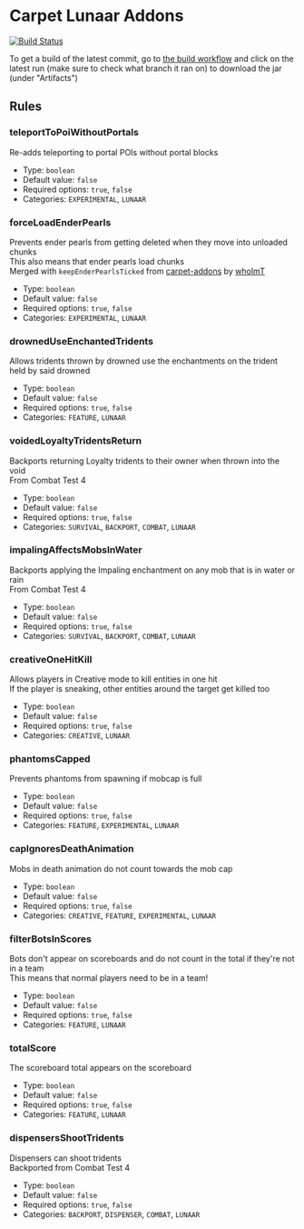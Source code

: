 
Carpet Lunaar Addons
====================

[![Build Status](https://github.com/Lunaar-SMP/lunaar-carpet-addons/actions/workflows/gradle.yml/badge.svg?branch=master)](https://github.com/Lunaar-SMP/lunaar-carpet-addons/actions/workflows/gradle.yml)

To get a build of the latest commit, go to [the build workflow](https://github.com/Lunaar-SMP/lunaar-carpet-addons/actions/workflows/gradle.yml)
and click on the latest run (make sure to check what branch it ran on) to download the jar (under "Artifacts")

## Rules
### teleportToPoiWithoutPortals
Re-adds teleporting to portal POIs without portal blocks
* Type: `boolean`
* Default value: `false`
* Required options: `true`, `false`
* Categories: `EXPERIMENTAL`, `LUNAAR`

### forceLoadEnderPearls
Prevents ender pearls from getting deleted when they move into unloaded chunks
<br/>This also means that ender pearls load chunks
<br/>Merged with `keepEnderPearlsTicked` from
[carpet-addons](https://github.com/whoImT/carpet-addons) by [whoImT](https://github.com/whoImT)
* Type: `boolean`
* Default value: `false`
* Required options: `true`, `false`
* Categories: `EXPERIMENTAL`, `LUNAAR`

### drownedUseEnchantedTridents
Allows tridents thrown by drowned use the enchantments on the trident held by said drowned
* Type: `boolean`
* Default value: `false`
* Required options: `true`, `false`
* Categories: `FEATURE`, `LUNAAR`

### voidedLoyaltyTridentsReturn
Backports returning Loyalty tridents to their owner when thrown into the void
<br/>From Combat Test 4
* Type: `boolean`
* Default value: `false`
* Required options: `true`, `false`
* Categories: `SURVIVAL`, `BACKPORT`, `COMBAT`, `LUNAAR`

### impalingAffectsMobsInWater
Backports applying the Impaling enchantment on any mob that is in water or rain
<br/>From Combat Test 4
* Type: `boolean`
* Default value: `false`
* Required options: `true`, `false`
* Categories: `SURVIVAL`, `BACKPORT`, `COMBAT`, `LUNAAR`

### creativeOneHitKill
Allows players in Creative mode to kill entities in one hit
<br/>If the player is sneaking, other entities around the target get killed too
* Type: `boolean`
* Default value: `false`
* Required options: `true`, `false`
* Categories: `CREATIVE`, `LUNAAR`

### phantomsCapped
Prevents phantoms from spawning if mobcap is full
* Type: `boolean`
* Default value: `false`
* Required options: `true`, `false`
* Categories: `FEATURE`, `EXPERIMENTAL`, `LUNAAR`

### capIgnoresDeathAnimation
Mobs in death animation do not count towards the mob cap
* Type: `boolean`
* Default value: `false`
* Required options: `true`, `false`
* Categories: `CREATIVE`, `FEATURE`, `EXPERIMENTAL`, `LUNAAR`

### filterBotsInScores
Bots don't appear on scoreboards and do not count in the total if they're not in a team
<br/>This means that normal players need to be in a team!
* Type: `boolean`
* Default value: `false`
* Required options: `true`, `false`
* Categories: `FEATURE`, `LUNAAR`

### totalScore
The scoreboard total appears on the scoreboard
* Type: `boolean`
* Default value: `false`
* Required options: `true`, `false`
* Categories: `FEATURE`, `LUNAAR`

### dispensersShootTridents
Dispensers can shoot tridents
<br/>Backported from Combat Test 4
* Type: `boolean`
* Default value: `false`
* Required options: `true`, `false`
* Categories: `BACKPORT`, `DISPENSER`, `COMBAT`, `LUNAAR`